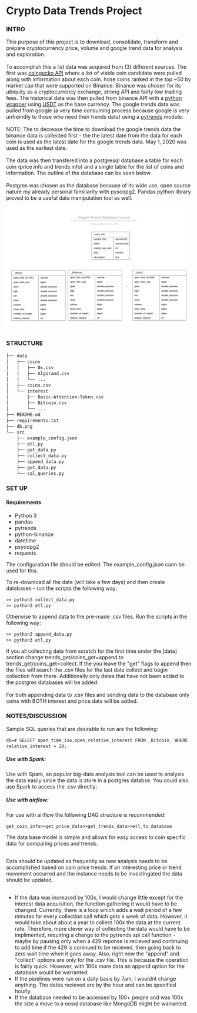 # Crypto Data Trends Project

### INTRO
This purpose of this project is to download, consolidate, transform and prepare cryptocurrency price, volume and google trend data for analysis and exploration.<br/>
<br>
To accomplish this a list data was acquired from (3) different sources. The first was [coingecko API](https://www.coingecko.com/en/api) where a list of viable coin candidate were pulled along with information about each coin. hose coins ranked in the top ~50 by market cap that were supported on Binance. Binance was chosen for its ubiquity as a cryptocurrency exchange, strong API and fairly low trading fees. The historical data was then pulled from binance API with a [python wrapper](https://github.com/sammchardy/python-binance) using [USDT](https://tether.to/) as the base currency. The google trends data was pulled from google (a very time consuming process because google is very unfreindly to those who need their trends data) using a [pytrends](https://github.com/GeneralMills/pytrends) module.<br/>
<br>
NOTE: The to decrease the time to download the google trends data the binance data is collected first - the the latest date from the data for each coin is used as the latest date for the google trends data. May 1, 2020 was used as the earliest date.<br/>
<br>
The data was then transfered into a postgresql database a table for each coin (price info and trends info) and a single table for the list of coins and information. The outline of the database can be seen below.<br/>
<br>
Postgres was chosen as the database because of its wide use, open source nature my already personal familiarity with pyscopg2. Pandas python library proved to be a useful data manipulation tool as well.

![image info](./db.png)


### STRUCTURE

```
├── data                                                                                         
│   ├── coins                                                                                                        
│   │   ├── 0x.csv                                                                                                          
│   │   ├── Algorand.csv                                                                                                     
│   |   └── ...                                                                                       
│   ├── coins.csv
│   └── interest
│       ├── Basic-Attention-Token.csv
│       ├── Bitcoin.csv
│       └── ...
├── README.md
├── requirements.txt
├── db.png
└── src
    ├── example_config.json
    ├── etl.py
    ├── get_data.py
    ├── collect_data.py
    ├── append_data.py
    ├── get_data.py
    └── sql_queries.py

```

### SET UP

#### Requirements
* Python 3
* pandas
* pytrends
* python-binance
* datetime
* psycopg2
* requests

The configuration file should be edited. The example_config.json cann be used for this.

To re-download all the data (will take a few days) and then create databases - run the scripts the following way:
```
>> python3 collect_data.py
>> python3 etl.py
```
Otherwise to append data to the pre-made .csv files. Run the scripts in the following way:
```
>> python3 append_data.py
>> python3 etl.py
```

If you all collecting data from scratch for the first time under the [data] section change trends_get/coins_get=append to trends_get/coins_get=collect.
If the you leave the "get" flags to  append then the files will search the .csv files for the last date collect and begin collection from there. Additionally only dates that have not been added to the postgres databases will be added.<br/>
<br>
For both appending data to .csv files and sending data to the database only coins with BOTH interest and price data will be added.


### NOTES/DISCUSSION


Sample SQL queries that are desirable to run are the following:
```
db=# SELECT open_time_iso,open,relative_interest FROM _Bitcoin_ WHERE relative_interest > 20;
```

##### Use with Spark:
Use with Spark, an popular big-data analysis tool can be used to analysis the data easily since the data is store in a postgres databse. You could also use Spark to access the .csv directly:


##### Use with airflow:
For use with airflow the following DAG structure is recommended:
```
get_coin_info>>get_price_data>>get_trends_data>>etl_to_database
```
The data base model is simple and allows for easy access to coin specific data for comparing prices and trends.<br/>
<br>

Data should be updated as frequently as new analysis needs to be accomplished based on coin price trends. If an interesting price or trend movement occurred and the instance needs to be investingated the data should be updated.<br/>
<br>

* If the data was increased by 100x, I would change little except for the interest data acquisition, the function gathering it would have to be changed. Currently, there is a loop which adds a wait period of a few minutes for every collection call which gets a week of data. However, it would take about about a year to collect 100x the data at the current rate.  Therefore, more clever way of collecting the data would have to be implimented, requiring a change to the pytrends api call function - maybe by pausing only when a 429 reponse is recieved and continuing to add time if the 429 is coninued to be recieved, then going back to zero wait time when it goes away. Also, right now the "append" and "collect" options are only for the .csv file. This is because the operation is fairly quick. However, with 100x more data an append option for the database would be warranted. 
* If the pipelines were run on a daily basis by 7am,  I wouldnt change anything. The dates recieved are by the hour and can be specified hourly.
* If the database needed to be accessed by 100+ people and was 100x the size a move to a nosql database like MongoDB might be warranted.
